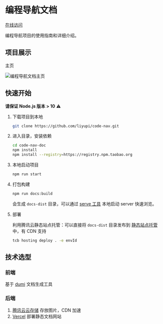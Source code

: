 # 编程导航文档

[在线访问](https://doc.code-nav.cn)

编程导航项目的使用指南和详细介绍。

## 项目展示

主页

![编程导航文档主页](https://636f-codenav-8grj8px727565176-1256524210.tcb.qcloud.la/assets/code-nav-doc.png)

## 快速开始

**请保证 Node.js 版本 > 10** ⚠️

1. 下载项目到本地

   ```bash
   git clone https://github.com/liyupi/code-nav.git
   ```

2. 进入目录，安装依赖

   ```bash
   cd code-nav-doc
   npm install
   npm install --registry=https://registry.npm.taobao.org

   ```

3. 本地启动项目

   ```bash
   npm run start
   ```

4. 打包构建

   ```bash
   npm run docs:build
   ```

   会生成 `docs-dist` 目录，可以通过 [serve 工具](https://www.npmjs.com/package/serve) 本地启动 server 快速浏览。

5. 部署

   利用腾讯云静态站点托管：可以直接将 `docs-dist` 目录发布到 [静态站点托管](https://cloud.tencent.com/document/product/876/46900) 中，有 CDN 支持

   ```bash
   tcb hosting deploy . -e envId
   ```

## 技术选型

### 前端

基于 [dumi](https://d.umijs.org/zh-CN) 文档生成工具

### 后端

1. [腾讯云云存储](https://cloud.tencent.com/document/product/876/19352) 存放图片，CDN 加速
2. [Vercel](https://vercel.com/) 部署静态文档网站
